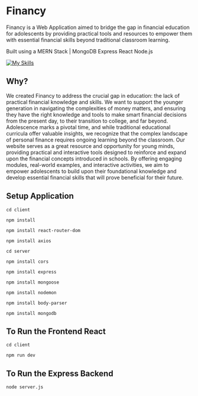 # Financy
Financy is a Web Application aimed to bridge the gap in financial education for adolescents by providing practical tools and resources to empower them with essential financial skills beyond traditional classroom learning.

Built using a MERN Stack | MongoDB Express React Node.js

[![My Skills](https://skillicons.dev/icons?i=mongodb,express,react,nodejs)](https://skillicons.dev)

## Why?

We created Financy to address the crucial gap in education: the lack of practical financial knowledge and skills. We want to support the younger generation in navigating the complexities of money matters, and ensuring they have the right knowledge and tools to make smart financial decisions from the present day, to their transition to college, and far beyond. Adolescence marks a pivotal time, and while traditional educational curricula offer valuable insights, we recognize that the complex landscape of personal finance requires ongoing learning beyond the classroom. Our website serves as a great resource and opportunity for young minds, providing practical and interactive tools designed to reinforce and expand upon the financial concepts introduced in schools. By offering engaging modules, real-world examples, and interactive activities, we aim to empower adolescents to build upon their foundational knowledge and develop essential financial skills that will prove beneficial for their future.

## Setup Application 

<code>cd client</code>

<code>npm install</code>

<code>npm install react-router-dom</code>

<code>npm install axios</code>

<code>cd server</code>

<code>npm install cors</code>

<code>npm install express</code>

<code>npm install mongoose</code>

<code>npm install nodemon</code>

<code>npm install body-parser</code>

<code>npm install mongodb</code>

## To Run the Frontend React

<code>cd client</code>

<code>npm run dev</code>

## To Run the Express Backend

<code>node server.js</code>
     
 

